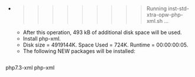 * >>>>>>>>> Running inst-std-xtra-opw-php-xml.sh ...
  * After this operation, 493 kB of additional disk space will be used.
  * Install php-xml.
  * Disk size = 4919144K. Space Used = 724K. Runtime = 00:00:00:05.
  * The following NEW packages will be installed:
  ```bash
php7.3-xml php-xml
  ```
